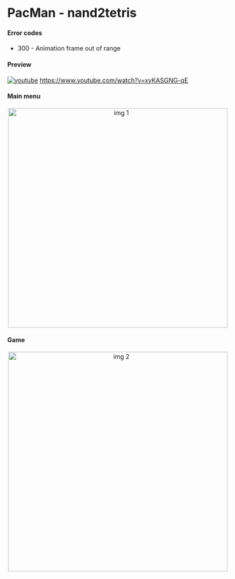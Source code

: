 # PacMan - nand2tetris
####  Error codes
- 300 - Animation frame out of range

####  Preview
[![youtube](https://user-images.githubusercontent.com/30002800/209565736-2201c921-71c8-42b1-93e0-783e7dc57087.PNG)](https://www.youtube.com/watch?v=xyKASGNG-qE)
https://www.youtube.com/watch?v=xyKASGNG-qE

####  Main menu
<p align="center">
  <img width="500px" height="auto" src="https://user-images.githubusercontent.com/30002800/209565288-4e13d1e0-ecb3-4636-95a8-d7d0f79ea8f8.PNG" alt="img 1"/>
</p>

####  Game
<p align="center">
  <img width="500px" height="auto" src="https://user-images.githubusercontent.com/30002800/209565296-78f0f538-5885-4efb-aa08-402d1679311f.png" alt="img 2"/>
</p>
